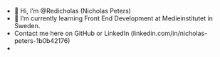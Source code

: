 - 👋 Hi, I’m @Redicholas (Nicholas Peters)
- 🌱 I’m currently learning Front End Development at Medieinstitutet in Sweden.
- Contact me here on GitHub or LinkedIn (linkedin.com/in/nicholas-peters-1b0b42176)
- 
<!---
Redicholas/Redicholas is a ✨ special ✨ repository because its `README.md` (this file) appears on your GitHub profile.
You can click the Preview link to take a look at your changes.
--->
